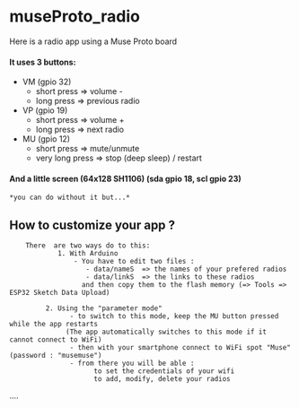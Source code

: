 # museProto_radio
Here is a radio app using a Muse Proto board

#### It uses 3 buttons:
   - VM (gpio 32)
        - short press => volume -
        - long press => previous radio
   - VP (gpio 19)
        - short press => volume +
        - long press => next radio
   - MU (gpio 12)
        - short press => mute/unmute
        - very long press => stop (deep sleep) / restart
        
#### And a little screen (64x128 SH1106) (sda gpio 18, scl gpio 23)
   	*you can do without it but...*
         
        
## How to customize your app ?

        There  are two ways do to this:
        	    1. With Arduino
            	    - You have to edit two files :
                   	   - data/nameS  => the names of your prefered radios
                   	   - data/linkS  => the links to these radios
            	      and then copy them to the flash memory (=> Tools =>  ESP32 Sketch Data Upload)
            
             2. Using the "parameter mode"  
                   - to switch to this mode, keep the MU button pressed while the app restarts
                  (The app automatically switches to this mode if it cannot connect to WiFi)
                   - then with your smartphone connect to WiFi spot "Muse" (password : "musemuse")
                   - from there you will be able :
                         to set the credentials of your wifi
                         to add, modify, delete your radios
            
 ....                    
